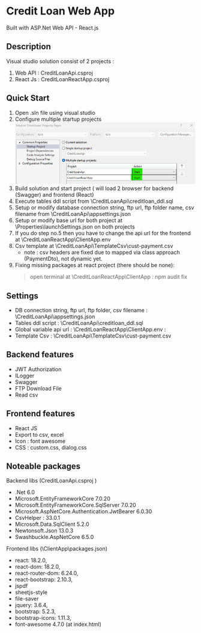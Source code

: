 # Credit Loan Web App
Built with ASP.Net Web API - React.js 

## Description
Visual studio solution consist of 2 projects :
1. Web API : CreditLoanApi.csproj
2. React Js : CreditLoanReactApp.csproj
   
## Quick Start
1. Open .sln file using visual studio
2. Configure multiple startup projects
   ![SS startup](https://github.com/ragadev77/loan-app-reactnet/blob/main/set_multi_startup_projects.png)
3. Build solution and start project ( will load 2 browser for backend (Swagger) and frontend (React)
4. Execute tables ddl script from \CreditLoanApi\creditloan_ddl.sql
5. Setup or modify database connection string, ftp url, ftp folder name, csv filename from \CreditLoanApi\appsettings.json 
6. Setup or modify base url for both project at \Properties\launchSettings.json on both projects
7. If you do step no.5 then you have to change the api url for the frontend at \CreditLoanReactApp\ClientApp\.env
8. Csv template at \CreditLoanApi\TemplateCsv\cust-payment.csv
	- note : csv headers are fixed due to mapped via class approach (PaymentDto), not dynamic yet.
9. Fixing missing packages at react project (there should be none):
	 > open terminal at \CreditLoanReactApp\ClientApp : npm audit fix
	
## Settings
- DB connection string, ftp url, ftp folder, csv filename :
	\CreditLoanApi\appsettings.json 
- Tables ddl script :
	\CreditLoanApi\creditloan_ddl.sql
- Global variable api url :
	\CreditLoanReactApp\ClientApp\.env : 
- Template Csv :
	\CreditLoanApi\TemplateCsv\cust-payment.csv
	
## Backend features
- JWT Authorization
- ILogger
- Swagger 
- FTP Download File
- Read csv
## Frontend features
- React JS
- Export to csv, excel
- Icon : font awesome
- CSS : custom.css, dialog.css

## Noteable packages
Backend libs (CreditLoanApi.csproj )
- .Net 6.0
- Microsoft.EntityFrameworkCore 7.0.20
- Microsoft.EntityFrameworkCore.SqlServer 7.0.20
- Microsoft.AspNetCore.Authentication.JwtBearer 6.0.30
- CsvHelper : 33.0.1
- Microsoft.Data.SqlClient 5.2.0
- Newtonsoft.Json 13.0.3
- Swashbuckle.AspNetCore 6.5.0

Frontend libs 
(\ClientApp\packages.json)
- react: 18.2.0,
- react-dom: 18.2.0,
- react-router-dom: 6.24.0,
- react-bootstrap: 2.10.3,
- jspdf
- sheetjs-style
- file-saver
- jquery: 3.6.4,
- bootstrap: 5.2.3,
- bootstrap-icons: 1.11.3,
- font-awesome 4.7.0 (at index.html)
